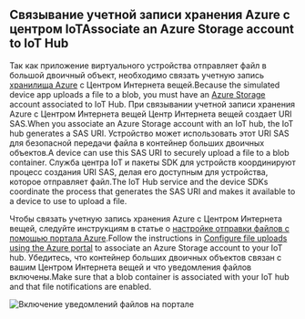 ## <a name="associate-an-azure-storage-account-to-iot-hub"></a><span data-ttu-id="38207-101">Связывание учетной записи хранения Azure с центром IoT</span><span class="sxs-lookup"><span data-stu-id="38207-101">Associate an Azure Storage account to IoT Hub</span></span>

<span data-ttu-id="38207-102">Так как приложение виртуального устройства отправляет файл в большой двоичный объект, необходимо связать учетную запись [хранилища Azure](../articles/storage/common/storage-create-storage-account.md#create-a-storage-account) с Центром Интернета вещей.</span><span class="sxs-lookup"><span data-stu-id="38207-102">Because the simulated device app uploads a file to a blob, you must have an [Azure Storage](../articles/storage/common/storage-create-storage-account.md#create-a-storage-account) account associated to IoT Hub.</span></span> <span data-ttu-id="38207-103">При связывании учетной записи хранения Azure с Центром Интернета вещей Центр Интернета вещей создает URI SAS.</span><span class="sxs-lookup"><span data-stu-id="38207-103">When you associate an Azure Storage account with an IoT hub, the IoT hub generates a SAS URI.</span></span> <span data-ttu-id="38207-104">Устройство может использовать этот URI SAS для безопасной передачи файла в контейнер больших двоичных объектов.</span><span class="sxs-lookup"><span data-stu-id="38207-104">A device can use this SAS URI to securely upload a file to a blob container.</span></span> <span data-ttu-id="38207-105">Служба центра IoT и пакеты SDK для устройств координируют процесс создания URI SAS, делая его доступным для устройства, которое отправляет файл.</span><span class="sxs-lookup"><span data-stu-id="38207-105">The IoT Hub service and the device SDKs coordinate the process that generates the SAS URI and makes it available to a device to use to upload a file.</span></span>

<span data-ttu-id="38207-106">Чтобы связать учетную запись хранения Azure с Центром Интернета вещей, следуйте инструкциям в статье о [настройке отправки файлов с помощью портала Azure](../articles/iot-hub/iot-hub-configure-file-upload.md).</span><span class="sxs-lookup"><span data-stu-id="38207-106">Follow the instructions in [Configure file uploads using the Azure portal](../articles/iot-hub/iot-hub-configure-file-upload.md) to associate an Azure Storage account to your IoT hub.</span></span> <span data-ttu-id="38207-107">Убедитесь, что контейнер больших двоичных объектов связан с вашим Центром Интернета вещей и что уведомления файлов включены.</span><span class="sxs-lookup"><span data-stu-id="38207-107">Make sure that a blob container is associated with your IoT hub and that file notifications are enabled.</span></span>

![Включение уведомлений файлов на портале](media/iot-hub-associate-storage/enable-file-notifications.png)